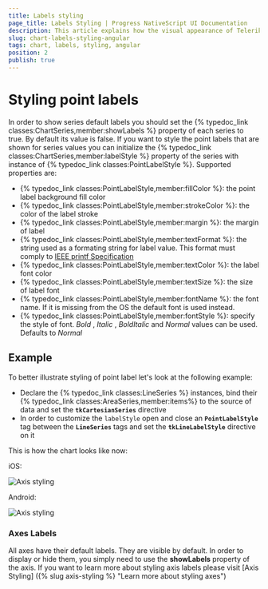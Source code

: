 ```yaml
---
title: Labels styling
page_title: Labels Styling | Progress NativeScript UI Documentation
description: This article explains how the visual appearance of Telerik Chart's labels for NativeScript can be customized.
slug: chart-labels-styling-angular
tags: chart, labels, styling, angular
position: 2
publish: true
---
```


# Styling point labels
In order to show series default labels you should set the {% typedoc_link classes:ChartSeries,member:showLabels %} property of each series to true. By default its value is false. If you want to style the point labels that are shown for series values you can initialize the {% typedoc_link classes:ChartSeries,member:labelStyle %} property of the series with instance of {% typedoc_link classes:PointLabelStyle %}.
Supported properties are: 
- {% typedoc_link classes:PointLabelStyle,member:fillColor %}: the point label background fill color 
- {% typedoc_link classes:PointLabelStyle,member:strokeColor %}: the color of the label stroke
- {% typedoc_link classes:PointLabelStyle,member:margin %}: the margin of label
- {% typedoc_link classes:PointLabelStyle,member:textFormat %}: the string used as a formating string for label value. This format must comply to [IEEE printf Specification](http://pubs.opengroup.org/onlinepubs/009695399/functions/printf.html)
- {% typedoc_link classes:PointLabelStyle,member:textColor %}: the label font color
- {% typedoc_link classes:PointLabelStyle,member:textSize %}: the size of label font 
- {% typedoc_link classes:PointLabelStyle,member:fontName %}: the font name. If it is missing from the OS the default font is used instead.
- {% typedoc_link classes:PointLabelStyle,member:fontStyle %}: specify the style of font. *Bold* , *Italic* , *BoldItalic* and *Normal* values can be used. Defaults to *Normal*

## Example

To better illustrate styling of point label let's look at the following example:

- Declare the {% typedoc_link classes:LineSeries %} instances, bind their {% typedoc_link classes:AreaSeries,member:items%} to the source of data and set the **`tkCartesianSeries`** directive
- In order to customize the `labelStyle` open and close an **`PointLabelStyle`** tag between the **`LineSeries`** tags and set the **`tkLineLabelStyle`** directive on it

<snippet id='chart-angular-labels-styling'/>

This is how the chart looks like now:

iOS:

![Axis styling](images/labels_styling_ios.png "iOS")

Android:

![Axis styling](images/labels_styling_android.png "Android")

### Axes Labels

All axes have their default labels. They are visible by default. In order to display or hide them, you simply need to use the **showLabels** property of the axis. If you want to learn more about styling axis labels please visit [Axis Styling] ({% slug axis-styling %} "Learn more about styling axes")
